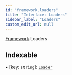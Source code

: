 ```yaml
---
id: "framework.loaders"
title: "Interface: Loaders"
sidebar_label: "Loaders"
custom_edit_url: null
---
```


[Framework](../modules/framework.md).Loaders

## Indexable

▪ [key: `string`]: [`Loader`](loader.md)
